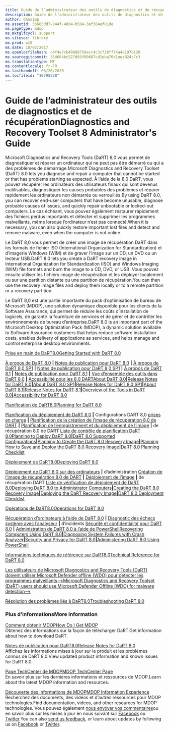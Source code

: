 ```yaml
---
title: Guide de l’administrateur des outils de diagnostics et de récupération
description: Guide de l’administrateur des outils de diagnostics et de récupération
author: dansimp
ms.assetid: 33685dd7-844f-4864-b504-3ef384ef01de
ms.pagetype: mdop
ms.mktglfcycl: support
ms.sitesec: library
ms.prod: w10
ms.date: 10/03/2017
ms.openlocfilehash: c4f4e7cb49b89759acc4c3c738ff74a4a197b120
ms.sourcegitcommit: 354664bc527d93f80687cd2eba70d1eea024c7c3
ms.translationtype: MT
ms.contentlocale: fr-FR
ms.lasthandoff: 06/26/2020
ms.locfileid: "10795528"
---
```

# <span data-ttu-id="038c3-103">Guide de l’administrateur des outils de diagnostics et de récupération</span><span class="sxs-lookup"><span data-stu-id="038c3-103">Diagnostics and Recovery Toolset 8 Administrator's Guide</span></span>


<span data-ttu-id="038c3-104">Microsoft Diagnostics and Recovery Tools (DaRT) 8,0 vous permet de diagnostiquer et réparer un ordinateur qui ne peut pas être démarré ou qui a des problèmes de démarrage.</span><span class="sxs-lookup"><span data-stu-id="038c3-104">Microsoft Diagnostics and Recovery Toolset (DaRT) 8.0 lets you diagnose and repair a computer that cannot be started or that has problems starting as expected.</span></span> <span data-ttu-id="038c3-105">À l’aide de la 8,0 DaRT, vous pouvez récupérer les ordinateurs des utilisateurs finaux qui sont devenus inutilisables, diagnostiquer les causes probables des problèmes et réparer rapidement les ordinateurs non démarrés ou verrouillés.</span><span class="sxs-lookup"><span data-stu-id="038c3-105">By using DaRT 8.0, you can recover end-user computers that have become unusable, diagnose probable causes of issues, and quickly repair unbootable or locked-out computers.</span></span> <span data-ttu-id="038c3-106">Le cas échéant, vous pouvez également restaurer rapidement des fichiers perdus importants et détecter et supprimer les programmes malveillants, même lorsque l’ordinateur n’est pas connecté.</span><span class="sxs-lookup"><span data-stu-id="038c3-106">When it is necessary, you can also quickly restore important lost files and detect and remove malware, even when the computer is not online.</span></span>

<span data-ttu-id="038c3-107">Le DaRT 8,0 vous permet de créer une image de récupération DaRT dans les formats de fichier ISO (International Organization for Standardization) et d’imagerie Windows (WIM) et de graver l’image sur un CD, un DVD ou un lecteur USB.</span><span class="sxs-lookup"><span data-stu-id="038c3-107">DaRT 8.0 lets you create a DaRT recovery image in International Organization for Standardization (ISO) and Windows Imaging (WIM) file formats and burn the image to a CD, DVD, or USB.</span></span> <span data-ttu-id="038c3-108">Vous pouvez ensuite utiliser les fichiers image de récupération et les déployer localement ou sur une partition distante ou une partition de récupération.</span><span class="sxs-lookup"><span data-stu-id="038c3-108">You can then use the recovery image files and deploy them locally or to a remote partition or a recovery partition.</span></span>

<span data-ttu-id="038c3-109">Le DaRT 8,0 est une partie importante du pack d’optimisation de bureau de Microsoft (MDOP), une solution dynamique disponible pour les clients de la Software Assurance, qui permet de réduire les coûts d’installation de logiciels, de garantir la fourniture de services et de gérer et de contrôler les environnements de bureau d’entreprise.</span><span class="sxs-lookup"><span data-stu-id="038c3-109">DaRT 8.0 is an important part of the Microsoft Desktop Optimization Pack (MDOP), a dynamic solution available to Software Assurance customers that helps reduce software installation costs, enables delivery of applications as services, and helps manage and control enterprise desktop environments.</span></span>

<a href="" id="getting-started-with-dart-8-0"></a>[<span data-ttu-id="038c3-110">Prise en main de DaRT8.0</span><span class="sxs-lookup"><span data-stu-id="038c3-110">Getting Started with DaRT 8.0</span></span>](getting-started-with-dart-80-dart-8.md)  

<span data-ttu-id="038c3-111">[À propos de DaRT 8,0](about-dart-80-dart-8.md) **|** [Notes de publication pour DaRT 8,0](release-notes-for-dart-80--dart-8.md) **|** [À propos de DaRT 8,0 SP1](about-dart-80-sp1.md) **|** [Notes de publication pour DaRT 8,0 SP1](release-notes-for-dart-80-sp1.md) **|** [À propos de DaRT 8,1](about-dart-81.md) **|** [Notes de publication pour DaRT 8,1](release-notes-for-dart-81.md) **|** [Vue d’ensemble des outils dans DaRT 8,0](overview-of-the-tools-in-dart-80-dart-8.md) **|** [Accessibilité pour les 8,0 DART](accessibility-for-dart-80-dart-8.md)</span><span class="sxs-lookup"><span data-stu-id="038c3-111">[About DaRT 8.0](about-dart-80-dart-8.md)**|**[Release Notes for DaRT 8.0](release-notes-for-dart-80--dart-8.md)**|**[About DaRT 8.0 SP1](about-dart-80-sp1.md)**|**[Release Notes for DaRT 8.0 SP1](release-notes-for-dart-80-sp1.md)**|**[About DaRT 8.1](about-dart-81.md)**|**[Release Notes for DaRT 8.1](release-notes-for-dart-81.md)**|**[Overview of the Tools in DaRT 8.0](overview-of-the-tools-in-dart-80-dart-8.md)**|**[Accessibility for DaRT 8.0](accessibility-for-dart-80-dart-8.md)</span></span>

<a href="" id="planning-for-dart-8-0"></a>[<span data-ttu-id="038c3-112">Planification de DaRT8.0</span><span class="sxs-lookup"><span data-stu-id="038c3-112">Planning for DaRT 8.0</span></span>](planning-for-dart-80-dart-8.md)  

<span data-ttu-id="038c3-113">[Planification du déploiement de DaRT 8,0](planning-to-deploy-dart-80-dart-8.md) **|** Configurations DART 8,0 [prises en charge](dart-80-supported-configurations-dart-8.md) **|** [Planification de la création de l’image de récupération 8,0 de DART](planning-to-create-the-dart-80-recovery-image-dart-8.md) **|** [Planification de l’enregistrement et du déploiement de l’image](planning-how-to-save-and-deploy-the-dart-80-recovery-image-dart-8.md) **|** de récupération 8,0 de DART [Liste de contrôle de planification DaRT 8,0](dart-80-planning-checklist-dart-8.md)</span><span class="sxs-lookup"><span data-stu-id="038c3-113">[Planning to Deploy DaRT 8.0](planning-to-deploy-dart-80-dart-8.md)**|**[DaRT 8.0 Supported Configurations](dart-80-supported-configurations-dart-8.md)**|**[Planning to Create the DaRT 8.0 Recovery Image](planning-to-create-the-dart-80-recovery-image-dart-8.md)**|**[Planning How to Save and Deploy the DaRT 8.0 Recovery Image](planning-how-to-save-and-deploy-the-dart-80-recovery-image-dart-8.md)**|**[DaRT 8.0 Planning Checklist](dart-80-planning-checklist-dart-8.md)</span></span>

<a href="" id="deploying-dart-8-0"></a>[<span data-ttu-id="038c3-114">Déploiement de DaRT8.0</span><span class="sxs-lookup"><span data-stu-id="038c3-114">Deploying DaRT 8.0</span></span>](deploying-dart-80-dart-8.md)  

<span data-ttu-id="038c3-115">[Déploiement de DaRT 8,0 sur des ordinateurs](deploying-dart-80-to-administrator-computers-dart-8.md) **|** d’administration [Création de l’image de récupération 8,0 de DART](creating-the-dart-80-recovery-image-dart-8.md) **|** [Déploiement de l’image](deploying-the-dart-recovery-image-dart-8.md) **|** de récupération DART [Liste de vérification de déploiement de DaRT 8,0](dart-80-deployment-checklist-dart-8.md)</span><span class="sxs-lookup"><span data-stu-id="038c3-115">[Deploying DaRT 8.0 to Administrator Computers](deploying-dart-80-to-administrator-computers-dart-8.md)**|**[Creating the DaRT 8.0 Recovery Image](creating-the-dart-80-recovery-image-dart-8.md)**|**[Deploying the DaRT Recovery Image](deploying-the-dart-recovery-image-dart-8.md)**|**[DaRT 8.0 Deployment Checklist](dart-80-deployment-checklist-dart-8.md)</span></span>

<a href="" id="operations-for-dart-8-0"></a>[<span data-ttu-id="038c3-116">Opérations de DaRT8.0</span><span class="sxs-lookup"><span data-stu-id="038c3-116">Operations for DaRT 8.0</span></span>](operations-for-dart-80-dart-8.md)  

<span data-ttu-id="038c3-117">[Récupération d’ordinateurs à l’aide de DaRT 8,0](recovering-computers-using-dart-80-dart-8.md) **|** [Diagnostic des échecs système avec l’analyseur](diagnosing-system-failures-with-crash-analyzer--dart-8.md) **|** d’incidents [Sécurité et confidentialité pour DaRT 8,0](security-and-privacy-for-dart-80-dart-8.md) **|** [Administration de DaRT 8,0 à l’aide de PowerShell](administering-dart-80-using-powershell-dart-8.md)</span><span class="sxs-lookup"><span data-stu-id="038c3-117">[Recovering Computers Using DaRT 8.0](recovering-computers-using-dart-80-dart-8.md)**|**[Diagnosing System Failures with Crash Analyzer](diagnosing-system-failures-with-crash-analyzer--dart-8.md)**|**[Security and Privacy for DaRT 8.0](security-and-privacy-for-dart-80-dart-8.md)**|**[Administering DaRT 8.0 Using PowerShell](administering-dart-80-using-powershell-dart-8.md)</span></span>

<a href="" id="technical-reference-for-dart-8-0"></a>[<span data-ttu-id="038c3-118">Informations techniques de référence sur DaRT8.0</span><span class="sxs-lookup"><span data-stu-id="038c3-118">Technical Reference for DaRT 8.0</span></span>](technical-reference-for-dart-80-new-ia.md)  

[<span data-ttu-id="038c3-119">Les utilisateurs de Microsoft Diagnostics and Recovery Tools (DaRT) doivent utiliser Microsoft Defender offline (WDO) pour détecter les programmes malveillants--></span><span class="sxs-lookup"><span data-stu-id="038c3-119">Microsoft Diagnostics and Recovery Toolset (DaRT) users should use Microsoft Defender Offline (WDO) for malware detection--></span></span>](use-windows-defender-offline-wdo-for-malware-protection-not-dart.md)

<a href="" id="troubleshooting-dart-8-0"></a>[<span data-ttu-id="038c3-120">Résolution des problèmes liés à DaRT8.0</span><span class="sxs-lookup"><span data-stu-id="038c3-120">Troubleshooting DaRT 8.0</span></span>](troubleshooting-dart-80-dart-8.md)  

### <span data-ttu-id="038c3-121">Plus d’informations</span><span class="sxs-lookup"><span data-stu-id="038c3-121">More Information</span></span>

<a href="" id="how-do-i-get-mdop"></a>[<span data-ttu-id="038c3-122">Comment obtenir MDOP</span><span class="sxs-lookup"><span data-stu-id="038c3-122">How Do I Get MDOP</span></span>](https://go.microsoft.com/fwlink/?LinkId=322049)  
<span data-ttu-id="038c3-123">Obtenez des informations sur la façon de télécharger DaRT.</span><span class="sxs-lookup"><span data-stu-id="038c3-123">Get information about how to download DaRT.</span></span>

<a href="" id="release-notes-for-dart-8-0"></a>[<span data-ttu-id="038c3-124">Notes de publication pour DaRT8.0</span><span class="sxs-lookup"><span data-stu-id="038c3-124">Release Notes for DaRT 8.0</span></span>](release-notes-for-dart-80--dart-8.md)  
<span data-ttu-id="038c3-125">Affichez les informations mises à jour sur le produit et les problèmes connus de DaRT 8,0.</span><span class="sxs-lookup"><span data-stu-id="038c3-125">View updated product information and known issues for DaRT 8.0.</span></span>

<a href="" id="mdop-techcenter-page"></a>[<span data-ttu-id="038c3-126">Page TechCenter de MDOP</span><span class="sxs-lookup"><span data-stu-id="038c3-126">MDOP TechCenter Page</span></span>](https://go.microsoft.com/fwlink/p/?LinkId=225286)  
<span data-ttu-id="038c3-127">En savoir plus sur les dernières informations et ressources de MDOP.</span><span class="sxs-lookup"><span data-stu-id="038c3-127">Learn about the latest MDOP information and resources.</span></span>

<a href="" id="mdop-information-experience"></a>[<span data-ttu-id="038c3-128">Découverte des informations de MDOP</span><span class="sxs-lookup"><span data-stu-id="038c3-128">MDOP Information Experience</span></span>](https://go.microsoft.com/fwlink/p/?LinkId=236032)  
<span data-ttu-id="038c3-129">Recherchez des documents, des vidéos et d’autres ressources pour MDOP technologies.</span><span class="sxs-lookup"><span data-stu-id="038c3-129">Find documentation, videos, and other resources for MDOP technologies.</span></span> <span data-ttu-id="038c3-130">Vous pouvez également [nous envoyer vos commentaires](mailto:MDOPDocs@microsoft.com)ou en savoir plus sur les mises à jour en nous suivant sur [Facebook](https://go.microsoft.com/fwlink/p/?LinkId=242445) ou [Twitter](https://go.microsoft.com/fwlink/p/?LinkId=242447).</span><span class="sxs-lookup"><span data-stu-id="038c3-130">You can also [send us feedback](mailto:MDOPDocs@microsoft.com), or learn about updates by following us on [Facebook](https://go.microsoft.com/fwlink/p/?LinkId=242445) or [Twitter](https://go.microsoft.com/fwlink/p/?LinkId=242447).</span></span>

 

 





